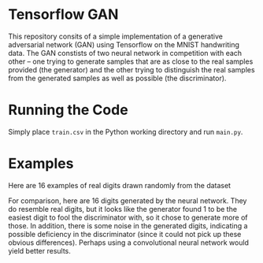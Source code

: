 # Tensorflow GAN
This repository consits of a simple implementation of a generative adversarial network (GAN) using Tensorflow on the MNIST handwriting data. The GAN constists of two neural network in competition with each other – one trying to generate samples that are as close to the real samples provided (the generator) and the other trying to distinguish the real samples from the generated samples as well as possible (the discriminator). 

# Running the Code
Simply place `train.csv` in the Python working directory and run `main.py`. 

# Examples
Here are 16 examples of real digits drawn randomly from the dataset

For comparison, here are 16 digits generated by the neural network. They do resemble real digits, but it looks like the generator found 1 to be the easiest digit to fool the discriminator with, so it chose to generate more of those. In addition, there is some noise in the generated digits, indicating a possible deficiency in the discriminator (since it could not pick up these obvious differences). Perhaps using a convolutional neural network would yield better results.


